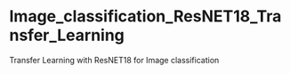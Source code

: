 # Image_classification_ResNET18_Transfer_Learning
Transfer Learning with ResNET18 for Image classification 
